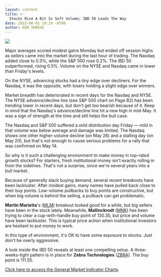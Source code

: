 ```yaml
---
layout: content
title: >-
  Stocks Rise A Bit In Soft Volume; IBD 50 Leads The Way
date: 2015-06-01 19:19 -0700
author: KEN SHREVE
---
```






![](https://www.investors.com/wp-content/uploads/ibd-migrated-images/MPv_150602_635687694019742908.png)









Major averages scored modest gains Monday but ended off session highs as sellers came into the market during the last hour of trading. The Nasdaq added close to 0.3%, while the S&P 500 rose 0.2%. The IBD 50 outperformed, rising 0.5%. Volume on the NYSE and Nasdaq came in lower than Friday's levels.

  

On the NYSE, advancing stocks had a tiny edge over decliners. For the Nasdaq, it was the opposite, with losers holding a slight edge over winners.

  

Market breadth has deteriorated in recent days for the Nasdaq and NYSE. The NYSE advance/decline line (see S&P 500 chart on Page B2) has been trending lower in recent days, but don't get too bearish because of it. Keep in mind that the Nasdaq's advance/decline line hit a new high in mid-May. It was a sign of strength at the time and still helps the bull case.

  

The Nasdaq and S&P 500 suffered a mild distribution day Friday — mild in that volume was below average and damage was limited. The Nasdaq shows one other higher-volume decline (on May 26) and a stalling day (on May 20), but that's not enough to cause serious problems for a rally that was confirmed on May 14.

  

So why is it such a challenging environment to make money in top-rated growth stocks? For starters, fresh institutional money isn't exactly rolling in from the sidelines. That's not a surprise, since we're several years into a bull market.

  

Because of generally slack buying demand, several recent breakouts have been lackluster. After modest gains, many names have pulled back close to their buy points. Low-volume pullbacks to buy points are constructive, but when big volume is behind the selling, a pullback can get problematic.

  

**Martin Marietta**'s ([MLM](https://research.investors.com/quote.aspx?symbol=MLM)) breakout looked good for a while, but big sellers have been in the stock lately. Meanwhile, **Mallinckrodt** ([MNK](https://research.investors.com/quote.aspx?symbol=MNK)) has been trying to clear a cup-with-handle buy point of 130.35, but price and volume have been lackluster. This is typical price action when institutional investors are hesitant to put money to work.

  

In this type of environment, it's OK to have some exposure to stocks. Just don't be overly aggressive.

  

A look inside the IBD 50 reveals at least one compelling setup. A three-weeks-tight pattern is in place for **Zebra Technologies** ([ZBRA](https://research.investors.com/quote.aspx?symbol=ZBRA)). The buy point is 111.55.

  

[Click here to access the General Market Indicator Charts](https://www.investors.com/pdf/GMI_060215.pdf).




